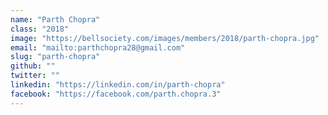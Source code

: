 ```yaml
---
name: "Parth Chopra"
class: "2018"
image: "https://bellsociety.com/images/members/2018/parth-chopra.jpg"
email: "mailto:parthchopra28@gmail.com"
slug: "parth-chopra"
github: ""
twitter: ""
linkedin: "https://linkedin.com/in/parth-chopra"
facebook: "https://facebook.com/parth.chopra.3"
---
```

